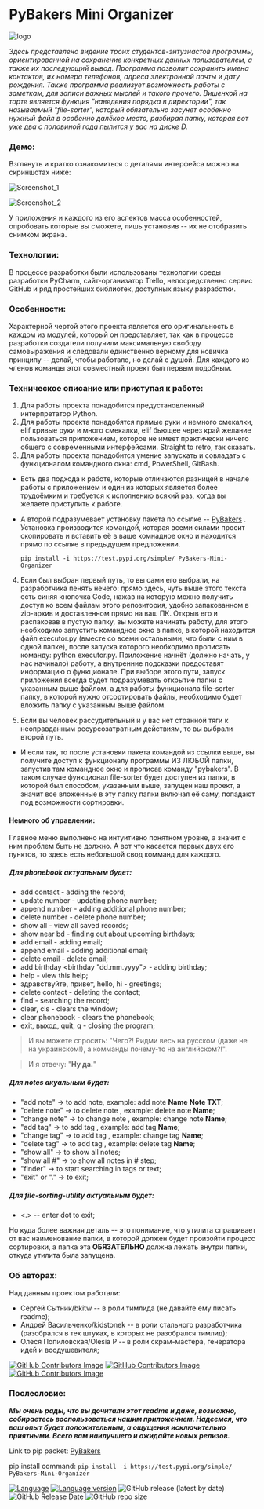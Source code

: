 # PyBakers Mini Organizer

![logo](https://user-images.githubusercontent.com/96789294/176653028-83e9a866-bbc0-4384-a8b9-f87cf20fd64d.jpg)

*Здесь представлено видение троих студентов-энтузиастов программы, ориентированной на сохранение конкретных данных пользователем, а также их последующий вывод. Программа позволит сохранить имена контактов, их номера телефонов, адреса электронной почты и дату рождения. Также программа реализует возможность работы с заметкам, для записи важных мыслей и такого прочего. Вишенкой на торте является функция "наведения порядка в директории", так называемый "file-sorter", который обязательно засунет особенно нужный файл в особенно далёкое место, разбирая папку, которая вот уже два с половиной года пылится у вас на диске D.*
### Демо:
Взглянуть и кратко ознакомиться с деталями интерфейса можно на скриншотах ниже:


![Screenshot_1](https://user-images.githubusercontent.com/98377639/176487857-420b74b5-5f8e-407a-9f68-e499014923ea.png)


![Screenshot_2](https://user-images.githubusercontent.com/98377639/176487877-54d221ea-6420-47b7-acbc-9043789f499c.png)


У приложения и каждого из его аспектов масса особенностей, опробовать которые вы сможете, лишь установив -- их не отобразить снимком экрана.

### Технологии:
В процессе разработки были использованы технологии среды разработки PyCharm, сайт-организатор Trello, непосредственно сервис GitHub и ряд простейших библиотек, доступных языку разработки.

### Особенности:
Характерной чертой этого проекта является его оригинальность в каждом из модулей, который он представляет, так как в процессе разработки создатели получили максимальную свободу самовыражения и следовали единственно верному для новичка принципу -- делай, чтобы работало, но делай с душой. 
Для каждого из членов команды этот совместный проект был первым подобным.

### Техническое описание или приступая к работе:
1. Для работы проекта понадобится предустановленный интерпретатор Python.
2. Для работы проекта понадобятся прямые руки и немного смекалки, elif кривые руки и много смекалки, elif бьющее через край желание пользоваться приложением, которое не имеет практически ничего общего с современными интерфейсами. Straight to retro, так сказать.
3. Для работы проекта понадобится умение запускать и совладать с функционалом командного окна: cmd, PowerShell, GitBash.
- Есть два подхода к работе, которые отличаются разницей в начале работы с приложением и один из которых является более трудоёмким и требуется к исполнению всякий раз, когда вы желаете приступить к работе.
- А второй подразумевает установку пакета по ссылке -- [PyBakers](https://test.pypi.org/project/PyBakers-Mini-Organizer/) . Установка производится командой, которая всеми силами просит скопировать и вставить её в ваше комнадное окно и находится прямо по ссылке в предыдущем предложении.

  ```pip install -i https://test.pypi.org/simple/ PyBakers-Mini-Organizer```
       
4. Если был выбран первый путь, то вы сами его выбрали, на разработчика пенять нечего: прямо здесь, чуть выше этого текста есть синяя кнопочка Code, нажав на которую можно получить доступ ко всем файлам этого репозитория, удобно запакованном в zip-архив и доставленном прямо на ваш ПК.
Открыв его и распаковав в пустую папку, вы можете начинать работу, для этого необходимо запустить командное окно в папке, в которой находится файл executor.py (вместе со всеми остальными, что были с ним в одной папке), после запуска которого необходимо прописать команду: python executor.py. Приложение начнёт (должно начать, у нас начинало) работу, а внутренние подсказки предоставят информацию о функционале. При выборе этого пути, запуск приложения всегда будет подразумевать открытие папки с указанным выше файлом, а для работы функционала file-sorter папку, в которой нужно отсортировать файлы, необходимо будет вложить папку с указанным выше файлом.

5. Если вы человек рассудительный и у вас нет странной тяги к неоправданным ресурсозатратным действиям, то вы выбрали второй путь. 
- И если так, то после установки пакета командой из ссылки выше, вы получите доступ к функционалу программы ИЗ ЛЮБОЙ папки, запустив там командное окно и прописав команду "pybakers".
В таком случае функционал file-sorter будет доступен из папки, в которой был способом, указанным выше, запущен наш проект, а значит все вложенные в эту папку папки включая её саму, попадают под возможности сортировки.

#### Немного об управлении:

Главное меню выполнено на интуитивно понятном уровне, а значит с ним проблем быть не должно. А вот что касается первых двух его пунктов, то здесь есть небольшой свод комманд для каждого.

##### Для phonebook актуальным будет:
- add contact <name> <phone> - adding the record;
- update number <name> <old number> <new number> - updating phone number;
- append number <name> <new number> - adding additional phone number;
- delete number <name> <number> - delete phone number;
- show all - view all saved records;
- show near bd <days from today to> - finding out about upcoming birthdays;
- add email <name> <email> - adding email;
- append email <name> <email> - adding additional email;
- delete email <name> <email> - delete email;
- add birthday <name> <birthday "dd.mm.yyyy"> - adding birthday;
- help - view this help;
- здравствуйте, привет, hello, hi - greetings;
- delete contact <name> - deleting the contact;
- find - searching the record;
- clear, cls - clears the window;
- clear phonebook - clears the phonebook;
- exit, выход, quit, q  - closing the program;

> И вы можете спросить: "Чего?! Ридми весь на русском (даже не на украинском!), а комманды почему-то на английском?!".

> И я отвечу: "**Ну да.**"

##### Для notes акуальным будет:
- "add note" -> to add note, example: add note __Name__ __Note TXT__;
- "delete note" -> to delete note , example: delete note __Name__;
- "change note" -> to change note , example: change note __Name__;
- "add tag" -> to add tag , example: add tag __Name__;
- "change tag" -> to add tag , example: change tag __Name__;
- "delete tag" -> to add tag , example: delete tag __Name__;
- "show all" -> to show all notes;
- "show all #" -> to show all notes in # step;
- "finder" -> to start searching in tags or text;
- "exit" or "." -> to exit;

##### Для file-sorting-utility актуальным будет:
- <.> -- enter dot to exit;

Но куда более важная деталь -- это понимание, что утилита спрашивает от вас наименование папки, в которой должен будет произойти процесс сортировки, а папка эта **ОБЯЗАТЕЛЬНО** должна лежать внутри папки, откуда утилита была запущена.

### Об авторах:

Над данным проектом работали:
- Сергей Сытник/bkitw -- в роли тимлида (не давайте ему писать readme);
- Андрей Васильченко/kidstonek -- в роли стального разработчика (разобрался в тех штуках, в которых не разобрался тимлид);
- Олеся Попиловская/Olesia P -- в роли скрам-мастера, генератора идей и воодушевителя;

[![GitHub Contributors Image](https://contrib.rocks/image?repo=bkitw/project_of_the_5-th)](https://github.com/bkitw)
[![GitHub Contributors Image](https://contrib.rocks/image?repo=Olesia-Usagi/Project_py6)](https://github.com/Olesia-Usagi)
[![GitHub Contributors Image](https://contrib.rocks/image?repo=kidstonek/HW_12)](https://github.com/kidstonek)

### Послесловие:

***Мы очень рады, что вы дочитали этот readme и даже, возможно, собираетесь воспользоваться нашим приложением. Надеемся, что ваш опыт будет положительным, а ощущения исключительно приятными. Всего вам наилучшего и ожидайте новых релизов.***


Link to pip packet: [PyBakers](https://test.pypi.org/project/PyBakers-Mini-Organizer/)
      
pip install command:
  ```pip install -i https://test.pypi.org/simple/ PyBakers-Mini-Organizer```

[![Language](https://img.shields.io/badge/language-python-blue?&style=plastic)](https://www.python.org)
[![Language version](https://img.shields.io/badge/version-3.10-red?&style=plastic)](https://www.python.org/downloads/)
![GitHub release (latest by date)](https://img.shields.io/github/v/release/LeadShadow/CW-Console-Bot?color=black?&style=plastic)
![GitHub Release Date](https://img.shields.io/badge/release--date-june/july-orange?&style=plastic)
![GitHub repo size](https://img.shields.io/badge/repo%20size-≈100%20kB-pink?&style=plastic)



